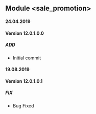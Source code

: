 ## Module <sale_promotion>

#### 24.04.2019
#### Version 12.0.1.0.0
##### ADD
- Initial commit

#### 19.08.2019
#### Version 12.0.1.0.1
##### FIX
- Bug Fixed

